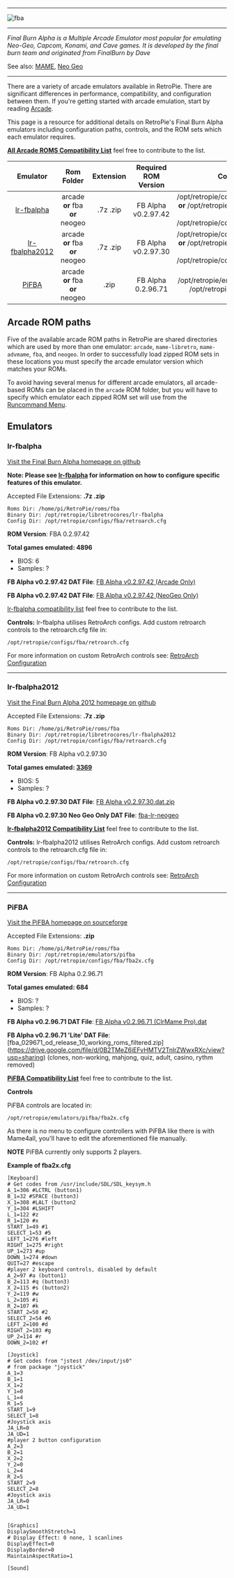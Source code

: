 ***
![fba](https://cloud.githubusercontent.com/assets/10035308/12213772/eb6a317c-b63b-11e5-847f-2c03ffde43f3.png)
***
_Final Burn Alpha is a Multiple Arcade Emulator most popular for emulating Neo-Geo, Capcom, Konami, and Cave games. It is developed by the final burn team and originated from FinalBurn by Dave_

See also: [MAME](MAME), [Neo Geo](Neo-Geo)

***
There are a variety of arcade emulators available in RetroPie. There are significant differences in performance, compatibility, and configuration between them. If you're getting started with arcade emulation, start by reading [Arcade](Arcade).

This page is a resource for additional details on RetroPie's Final Burn Alpha emulators including configuration paths, controls, and the ROM sets which each emulator requires.

[**All Arcade ROMS Compatibility List**](https://docs.google.com/spreadsheets/d/1antILt7D12EWOFzyJwTfB86NceghMJKXG7CdYumuHec/edit?usp=sharing) feel free to contribute to the list.

| Emulator | Rom Folder | Extension | Required ROM Version | Controller Config |
| :---: | :---: | :---: | :---: | :---: |
| [lr-fbalpha](#lr-fbalpha) | arcade **or** fba **or** neogeo  | .7z .zip | FB Alpha v0.2.97.42| /opt/retropie/configs/arcade/retroarch.cfg, **or** /opt/retropie/configs/fba/retroarch.cfg, **or** /opt/retropie/configs/neogeo/retroarch.cfg |
| [lr-fbalpha2012](#lr-fbalpha2012) | arcade **or** fba **or** neogeo  | .7z .zip | FB Alpha v0.2.97.30 | /opt/retropie/configs/arcade/retroarch.cfg, **or** /opt/retropie/configs/fba/retroarch.cfg, **or** /opt/retropie/configs/neogeo/retroarch.cfg |
| [PiFBA](#pifba) | arcade **or** fba **or** neogeo  | .zip | FB Alpha 0.2.96.71 | /opt/retropie/emulators/pifba/fba2x.cfg **or** /opt/retropie/configs/fba/fba2x.cfg |

## Arcade ROM paths

Five of the available arcade ROM paths in RetroPie are shared directories which are used by more than one emulator: `arcade`, `mame-libretro`, `mame-advmame`, `fba`, and `neogeo`. In order to successfully load zipped ROM sets in these locations you must specify the arcade emulator version which matches your ROMs.

To avoid having several menus for different arcade emulators, all arcade-based ROMs can be placed in the `arcade` ROM folder, but you will have to specify which emulator each zipped ROM set will use from the [Runcommand Menu](runcommand).

## Emulators

### lr-fbalpha
[Visit the Final Burn Alpha homepage on github](https://github.com/libretro/fbalpha)

**Note: Please see [lr-fbalpha](lr-fbalpha) for information on how to configure specific features of this emulator.**

Accepted File Extensions: **.7z .zip**

```shell
Roms Dir: /home/pi/RetroPie/roms/fba
Binary Dir: /opt/retropie/libretrocores/lr-fbalpha
Config Dir: /opt/retropie/configs/fba/retroarch.cfg
```
**ROM Version**: FBA 0.2.97.42

**Total games emulated: 4896**
* BIOS: 6
* Samples: ?

**FB Alpha v0.2.97.42 DAT File**:  [FB Alpha v0.2.97.42 (Arcade Only)](https://github.com/libretro/fbalpha/raw/master/dats/FB%20Alpha%20v0.2.97.42%20(ClrMame%20Pro%20XML).dat.zip)

**FB Alpha v0.2.97.42 DAT File**:  [FB Alpha v0.2.97.42 (NeoGeo Only)](https://drive.google.com/file/d/0BygnFI5SL7x2NXcwcEdhaUNEOFE/view?usp=sharing)

[lr-fbalpha compatibility list](https://docs.google.com/spreadsheets/d/1GaqIIoiWbzKHwZ52S2xCSDQXILo81Ls1mHK6czKGAtM/edit?usp=sharing) feel free to contribute to the list.

**Controls:**
lr-fbalpha utilises RetroArch configs. Add custom retroarch controls to the retroarch.cfg file in:
```shell
/opt/retropie/configs/fba/retroarch.cfg
```
For more information on custom RetroArch controls see: [RetroArch Configuration](RetroArch-Configuration) 

---

### lr-fbalpha2012
[Visit the Final Burn Alpha 2012 homepage on github](https://github.com/libretro/fbalpha2012) 

Accepted File Extensions: **.7z .zip**

```shell
Roms Dir: /home/pi/RetroPie/roms/fba
Binary Dir: /opt/retropie/libretrocores/lr-fbalpha2012
Config Dir: /opt/retropie/configs/fba/retroarch.cfg
```
**ROM Version**: FB Alpha v0.2.97.30

**Total games emulated: [3369](https://github.com/libretro/fbalpha2012/blob/master/svn-current/trunk/gamelist.txt)**
* BIOS: 5
* Samples: ?

**FB Alpha v0.2.97.30 DAT File**: [FB Alpha v0.2.97.30.dat.zip](https://drive.google.com/file/d/0B2TMeZ6iEFvHcF96YmdjaWlEdXM/view?usp=sharing)

**FB Alpha v0.2.97.30 Neo Geo Only DAT File**: [fba-lr-neogeo](https://drive.google.com/file/d/0B2TMeZ6iEFvHVk1Ud1RoSHpfcFU/view?usp=sharing)

[**lr-fbalpha2012 Compatibility List**](https://docs.google.com/spreadsheets/d/1rWO7Lm0bTGNpak6J-CPzde0GNIDP0NHDoQdJ6iWosfA/edit?usp=sharing)  feel free to contribute to the list.

**Controls:**
lr-fbalpha2012 utilises RetroArch configs. Add custom retroarch controls to the retroarch.cfg file in:
```shell
/opt/retropie/configs/fba/retroarch.cfg
```
For more information on custom RetroArch controls see: [RetroArch Configuration](RetroArch-Configuration) 

---

### PiFBA
[Visit the PiFBA homepage on sourceforge](http://sourceforge.net/projects/pifba/)

Accepted File Extensions: **.zip**

```shell
Roms Dir: /home/pi/RetroPie/roms/fba
Binary Dir: /opt/retropie/emulators/pifba
Config Dir: /opt/retropie/configs/fba/fba2x.cfg
```
**ROM Version**: FB Alpha 0.2.96.71

**Total games emulated: 684**
* BIOS: ?
* Samples: ?

**FB Alpha v0.2.96.71 DAT File**: [FB Alpha v0.2.96.71 (ClrMame Pro).dat](https://drive.google.com/file/d/0B2TMeZ6iEFvHZFJOckQyRVZ5OG8/view?usp=sharing)

**FB Alpha v0.2.96.71 'Lite' DAT File**: [fba_029671_od_release_10_working_roms_filtered.zip] (https://drive.google.com/file/d/0B2TMeZ6iEFvHMTV2TnlrZWwxRXc/view?usp=sharing) (clones, non-working, mahjong, quiz, adult, casino, rythm removed)

[**PiFBA Compatibility List**](https://docs.google.com/spreadsheets/d/1OZioLrz16ptaNbjQUDP5hhVzQDTOTn9Nz46Hbj3-06k/edit?usp=sharing)  feel free to contribute to the list.

**Controls**

PiFBA controls are located in:
```shell
/opt/retropie/emulators/pifba/fba2x.cfg
```
As there is no menu to configure controllers with PiFBA like there is with Mame4all, you'll have to edit the aforementioned file manually. 

**NOTE** PiFBA currently only supports 2 players.

**Example of fba2x.cfg**

```shell
[Keyboard]
# Get codes from /usr/include/SDL/SDL_keysym.h
A_1=306 #LCTRL (button1)
B_1=32 #SPACE (button3)
X_1=308 #LALT (button2
Y_1=304 #LSHIFT
L_1=122 #z
R_1=120 #x
START_1=49 #1
SELECT_1=53 #5
LEFT_1=276 #left
RIGHT_1=275 #right
UP_1=273 #up
DOWN_1=274 #down
QUIT=27 #escape
#player 2 keyboard controls, disabled by default
A_2=97 #a (button1)
B_2=113 #q (button3)
X_2=115 #s (button2)
Y_2=119 #w
L_2=105 #i
R_2=107 #k
START_2=50 #2
SELECT_2=54 #6
LEFT_2=100 #d
RIGHT_2=103 #g
UP_2=114 #r
DOWN_2=102 #f

[Joystick]
# Get codes from "jstest /dev/input/js0"
# from package "joystick"
A_1=3
B_1=1
X_1=2
Y_1=0
L_1=4
R_1=5
START_1=9
SELECT_1=8
#Joystick axis
JA_LR=0
JA_UD=1
#player 2 button configuration
A_2=3
B_2=1
X_2=2
Y_2=0
L_2=4
R_2=5
START_2=9
SELECT_2=8
#Joystick axis
JA_LR=0
JA_UD=1


[Graphics]
DisplaySmoothStretch=1
# Display Effect: 0 none, 1 scanlines
DisplayEffect=0
DisplayBorder=0
MaintainAspectRatio=1

[Sound]
```
